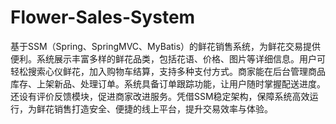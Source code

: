 # Flower-Sales-System
基于SSM（Spring、SpringMVC、MyBatis）的鲜花销售系统，为鲜花交易提供便利。系统展示丰富多样的鲜花品类，包括花语、价格、图片等详细信息。用户可轻松搜索心仪鲜花，加入购物车结算，支持多种支付方式。商家能在后台管理商品库存、上架新品、处理订单。系统具备订单跟踪功能，让用户随时掌握配送进度。还设有评价反馈模块，促进商家改进服务。凭借SSM稳定架构，保障系统高效运行，为鲜花销售打造安全、便捷的线上平台，提升交易效率与体验。 
